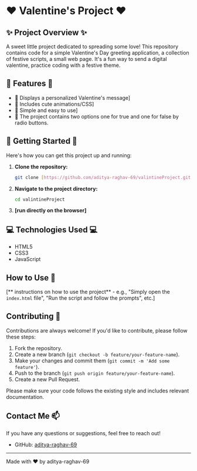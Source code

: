 # ❤️ Valentine's Project ❤️

## ✨ Project Overview ✨

A sweet little project dedicated to spreading some love! This repository contains  code for a simple Valentine's Day greeting application, a collection of festive scripts, a small web page. It's a fun way to  send a digital valentine, practice coding with a festive theme.

## 🌟 Features 🌟

* 💌  Displays a personalized Valentine's message]
* 💖  Includes cute animations/CSS]
* 🎁 Simple and easy to use]
* 🔧 The project contains two options one for true and one for false by radio buttons.

## 🚀 Getting Started 🚀

Here's how you can get this project up and running:

1.  **Clone the repository:**
    ```bash
    git clone [https://github.com/aditya-raghav-69/valintineProject.git](https://github.com/aditya-raghav-69/valintineProject.git)
    ```
2.  **Navigate to the project directory:**
    ```bash
    cd valintineProject
    ```
3.  **[run directly on the browser]**
    
## 💻 Technologies Used 💻

*  HTML5
*  CSS3
*  JavaScript

## How to Use 🤔

[** instructions on how to use the project** - e.g., "Simply open the `index.html` file", "Run the script and follow the prompts", etc.]

## Contributing 👋

Contributions are always welcome! If you'd like to contribute, please follow these steps:

1.  Fork the repository.
2.  Create a new branch (`git checkout -b feature/your-feature-name`).
3.  Make your changes and commit them (`git commit -m 'Add some feature'`).
4.  Push to the branch (`git push origin feature/your-feature-name`).
5.  Create a new Pull Request.

Please make sure your code follows the existing style and includes relevant documentation.



## Contact Me 📫

If you have any questions or suggestions, feel free to reach out!

* GitHub: [aditya-raghav-69](https://github.com/aditya-raghav-69)
  

---

Made with ❤️ by aditya-raghav-69
